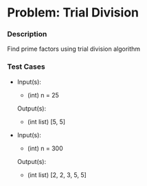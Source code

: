 # Problem: Trial Division

### Description
Find prime factors using trial division algorithm

### Test Cases
* Input(s):
    - (int) n = 25

  Output(s):
    - (int list) [5, 5]

* Input(s):
    - (int) n = 300

  Output(s):
    - (int list) [2, 2, 3, 5, 5]
